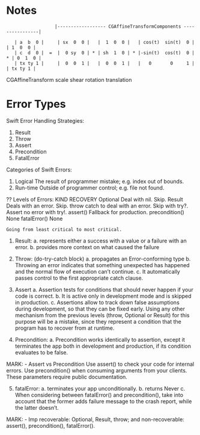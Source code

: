 # Notes

                      |------------------ CGAffineTransformComponents ----------------|
 
       | a  b  0 |     | sx  0  0 |   |  1  0  0 |   | cos(t)  sin(t)  0 |   | 1  0  0 |
       | c  d  0 |  =  |  0 sy  0 | * | sh  1  0 | * |-sin(t)  cos(t)  0 | * | 0  1  0 |
       | tx ty 1 |     |  0  0  1 |   |  0  0  1 |   |   0       0     1 |   | tx ty 1 |
   CGAffineTransform      scale           shear            rotation          translation
 
# Error Types

Swift Error Handling Strategies:
 1. Result
 2. Throw
 3. Assert
 4. Precondition
 5. FatalError
 
 Categories of Swift Errors:
 1. Logical
    The result of programmer mistake; e.g. index out of bounds.
 2. Run-time
    Outside of programmer control; e.g. file not found.
 
 ??
 Levels of Errors:
        KIND                   RECOVERY
      Optional<T>         Deal with nil. Skip.
       Result<T>          Deals with an error. Skip.
        throw             catch to deal with an error. Skip with try?. Assert no  error with try!.
       assert()           Fallback for production.
    precondition()        None
      fatalError()        None
 
    Going from least critical to most critical.
 
 1. Result:
    a. represents either a success with a value or a failure with an error.
    b. provides more context on what caused the failure
 
 2. Throw:         (do-try-catch block)
    a. propagates an Error-conforming type
    b. Throwing an error indicates that something unexpected has happened and the normal flow of execution can’t continue.
    c. It automatically passes control to the first appropriate catch clause.
 
 3. Assert
    a. Assertion tests for conditions that should never happen if your code is correct.
    b. It is active only in development mode and is skipped in production.
    c. Assertions allow to track down false assumptions during development, so that they can be fixed early. Using any other mechanism from the previous levels (throw, Optional or Result) for this purpose will be a mistake, since they represent a condition that the program has to recover from at runtime.
 
 4. Precondition:
    a. Precondition works identically to assertion, except it terminates the app both in development and production, if its condition evaluates to be false.
 
 MARK: - Assert vs Precondition
 Use assert() to check your code for internal errors.
 Use precondition() when consuming arguments from your clients. These parameters require public documentation.
 
 5. fatalError:
    a. terminates your app unconditionally.
    b. returns Never
    c. When considering between fatalError() and precondition(), take into account that the former adds failure message to the crash report, while the latter doesn’t.

 MARK: - Imp
 recoverable: Optional, Result, throw;
 and non-recoverable: assert(), precondition(), fatalError().
